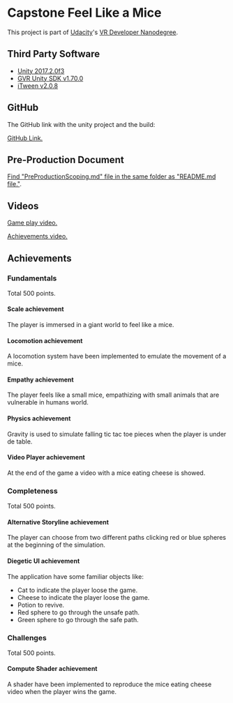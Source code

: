 # Capstone Feel Like a Mice

This project is part of [Udacity](https://www.udacity.com "Udacity - Be in demand")'s [VR Developer Nanodegree](https://www.udacity.com/course/vr-developer-nanodegree--nd017).

## Third Party Software

- [Unity 2017.2.0f3](https://unity3d.com/es/get-unity/download/archive)
- [GVR Unity SDK v1.70.0](https://github.com/googlevr/gvr-unity-sdk/releases)
- [iTween v2.0.8](https://assetstore.unity.com/packages/tools/animation/itween-84)

## GitHub

The GitHub link with the unity project and the build:

[GitHub Link.](https://github.com/xavisolesoft/UdacityVR_Capstone1)

## Pre-Production Document

[Find "PreProductionScoping.md" file in the same folder as "README.md file."](PreProductionScoping.md).

## Videos

[Game play video.](https://youtu.be/BaRmO1hjYMo)

[Achievements video.](https://youtu.be/XzbZdYTkqCg)

## Achievements

### Fundamentals

Total 500 points.

#### Scale achievement

The player is immersed in a giant world to feel like a mice.

#### Locomotion achievement

A locomotion system have been implemented to emulate the movement of a mice.

#### Empathy achievement

The player feels like a small mice, empathizing with small animals that are vulnerable in humans world.

#### Physics achievement

Gravity is used to simulate falling tic tac toe pieces when the player is under de table.

#### Video Player achievement

At the end of the game a video with a mice eating cheese is showed.

### Completeness

Total 500 points.

#### Alternative Storyline achievement 

The player can choose from two different paths clicking red or blue spheres at the beginning of the simulation.

#### Diegetic UI achievement

The application have some familiar objects like:

- Cat to indicate the player loose the game.
- Cheese to indicate the player loose the game.
- Potion to revive.
- Red sphere to go through the unsafe path.
- Green sphere to go through the safe path.

### Challenges

Total 500 points.

#### Compute Shader achievement

A shader have been implemented to reproduce the mice eating cheese video when the player wins the game.